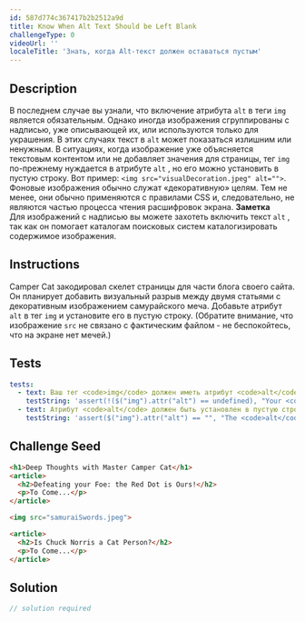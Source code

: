 ```yaml
---
id: 587d774c367417b2b2512a9d
title: Know When Alt Text Should be Left Blank
challengeType: 0
videoUrl: ''
localeTitle: 'Знать, когда Alt-текст должен оставаться пустым'
---
```


## Description
<section id="description"> В последнем случае вы узнали, что включение атрибута <code>alt</code> в теги <code>img</code> является обязательным. Однако иногда изображения сгруппированы с надписью, уже описывающей их, или используются только для украшения. В этих случаях текст в <code>alt</code> может показаться излишним или ненужным. В ситуациях, когда изображение уже объясняется текстовым контентом или не добавляет значения для страницы, тег <code>img</code> по-прежнему нуждается в атрибуте <code>alt</code> , но его можно установить в пустую строку. Вот пример: <code>&lt;img src=&quot;visualDecoration.jpeg&quot; alt=&quot;&quot;&gt;</code>. Фоновые изображения обычно служат «декоративную» целям. Тем не менее, они обычно применяются с правилами CSS и, следовательно, не являются частью процесса чтения расшифровок экрана.
 <strong>Заметка</strong> <br> Для изображений с надписью вы можете захотеть включить текст <code>alt</code> , так как он помогает каталогам поисковых систем каталогизировать содержимое изображения. </section>

## Instructions
<section id="instructions"> Camper Cat закодировал скелет страницы для части блога своего сайта. Он планирует добавить визуальный разрыв между двумя статьями с декоративным изображением самурайского меча. Добавьте атрибут <code>alt</code> в тег <code>img</code> и установите его в пустую строку. (Обратите внимание, что изображение <code>src</code> не связано с фактическим файлом - не беспокойтесь, что на экране нет мечей.) </section>

## Tests
<section id='tests'>

```yml
tests:
  - text: Ваш тег <code>img</code> должен иметь атрибут <code>alt</code> .
    testString: 'assert(!($("img").attr("alt") == undefined), "Your <code>img</code> tag should have an <code>alt</code> attribute.");'
  - text: Атрибут <code>alt</code> должен быть установлен в пустую строку.
    testString: 'assert($("img").attr("alt") == "", "The <code>alt</code> attribute should be set to an empty string.");'

```

</section>

## Challenge Seed
<section id='challengeSeed'>

<div id='html-seed'>

```html
<h1>Deep Thoughts with Master Camper Cat</h1>
<article>
  <h2>Defeating your Foe: the Red Dot is Ours!</h2>
  <p>To Come...</p>
</article>

<img src="samuraiSwords.jpeg">

<article>
  <h2>Is Chuck Norris a Cat Person?</h2>
  <p>To Come...</p>
</article>

```

</div>



</section>

## Solution
<section id='solution'>

```js
// solution required
```
</section>
